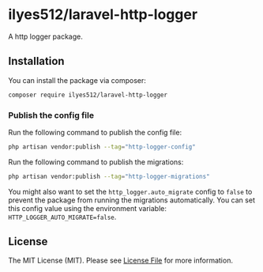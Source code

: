 # ilyes512/laravel-http-logger

A http logger package.

## Installation

You can install the package via composer:

```bash
composer require ilyes512/laravel-http-logger
```

### Publish the config file

Run the following command to publish the config file:

```bash
php artisan vendor:publish --tag="http-logger-config"
```

Run the following command to publish the migrations:

```bash
php artisan vendor:publish --tag="http-logger-migrations"
```

You might also want to set the `http_logger.auto_migrate` config to `false` to prevent the package from running the
migrations automatically. You can set this config value using the environment variable:
`HTTP_LOGGER_AUTO_MIGRATE=false`.

## License

The MIT License (MIT). Please see [License File](LICENSE) for more information.
